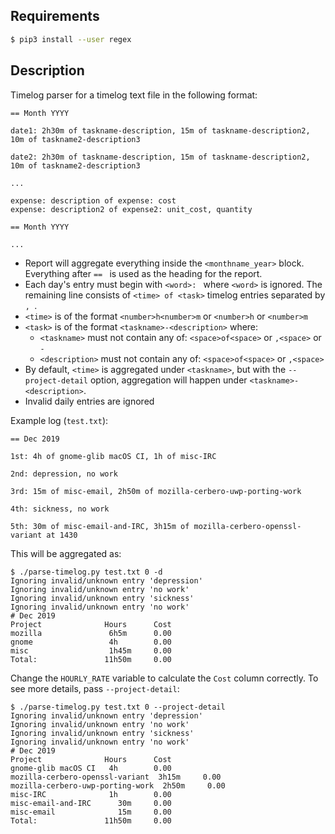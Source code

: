 ## Requirements

```sh
$ pip3 install --user regex
```

## Description

Timelog parser for a timelog text file in the following format:

```
== Month YYYY

date1: 2h30m of taskname-description, 15m of taskname-description2, 10m of taskname2-description3

date2: 2h30m of taskname-description, 15m of taskname-description2, 10m of taskname2-description3

...

expense: description of expense: cost
expense: description2 of expense2: unit_cost, quantity

== Month YYYY

...
```

* Report will aggregate everything inside the `<monthname_year>` block. Everything after `== ` is used as the heading for the report.
* Each day's entry must begin with `<word>: ` where `<word>` is ignored. The remaining line consists of `<time> of <task>` timelog entries separated by `, `.
* `<time>` is of the format `<number>h<number>m` or `<number>h` or `<number>m`
* `<task>` is of the format `<taskname>-<description>` where:
   - `<taskname>` must not contain any of: `<space>of<space>` or `,<space>` or `-`
   - `<description>` must not contain any of: `<space>of<space>` or `,<space>`
* By default, `<time>` is aggregated under `<taskname>`, but with the `--project-detail` option, aggregation will happen under `<taskname>-<description>`.
* Invalid daily entries are ignored

Example log (`test.txt`):

```
== Dec 2019

1st: 4h of gnome-glib macOS CI, 1h of misc-IRC

2nd: depression, no work

3rd: 15m of misc-email, 2h50m of mozilla-cerbero-uwp-porting-work

4th: sickness, no work

5th: 30m of misc-email-and-IRC, 3h15m of mozilla-cerbero-openssl-variant at 1430
```

This will be aggregated as:

```
$ ./parse-timelog.py test.txt 0 -d
Ignoring invalid/unknown entry 'depression'
Ignoring invalid/unknown entry 'no work'
Ignoring invalid/unknown entry 'sickness'
Ignoring invalid/unknown entry 'no work'
# Dec 2019
Project              Hours      Cost
mozilla               6h5m      0.00
gnome                 4h        0.00
misc                  1h45m     0.00
Total:               11h50m     0.00
```

Change the `HOURLY_RATE` variable to calculate the `Cost` column correctly. To see more details, pass `--project-detail`:

```
$ ./parse-timelog.py test.txt 0 --project-detail
Ignoring invalid/unknown entry 'depression'
Ignoring invalid/unknown entry 'no work'
Ignoring invalid/unknown entry 'sickness'
Ignoring invalid/unknown entry 'no work'
# Dec 2019
Project              Hours      Cost
gnome-glib macOS CI   4h        0.00
mozilla-cerbero-openssl-variant  3h15m     0.00
mozilla-cerbero-uwp-porting-work  2h50m     0.00
misc-IRC              1h        0.00
misc-email-and-IRC      30m     0.00
misc-email              15m     0.00
Total:               11h50m     0.00
```
